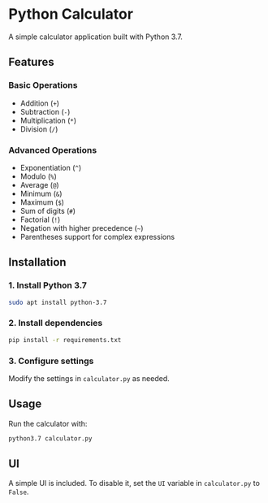 # Python Calculator  

A simple calculator application built with Python 3.7.  

## Features  

### Basic Operations  
- Addition (`+`)  
- Subtraction (`-`)  
- Multiplication (`*`)  
- Division (`/`)  

### Advanced Operations  
- Exponentiation (`^`)  
- Modulo (`%`)  
- Average (`@`)  
- Minimum (`&`)  
- Maximum (`$`)  
- Sum of digits (`#`)  
- Factorial (`!`)  
- Negation with higher precedence (`~`)  
- Parentheses support for complex expressions  

## Installation  

### 1. Install Python 3.7  
```bash
sudo apt install python-3.7
```  

### 2. Install dependencies  
```bash
pip install -r requirements.txt
```  

### 3. Configure settings  
Modify the settings in `calculator.py` as needed.  

## Usage  

Run the calculator with:  
```bash
python3.7 calculator.py
```  

## UI  

A simple UI is included. To disable it, set the `UI` variable in `calculator.py` to `False`.  
